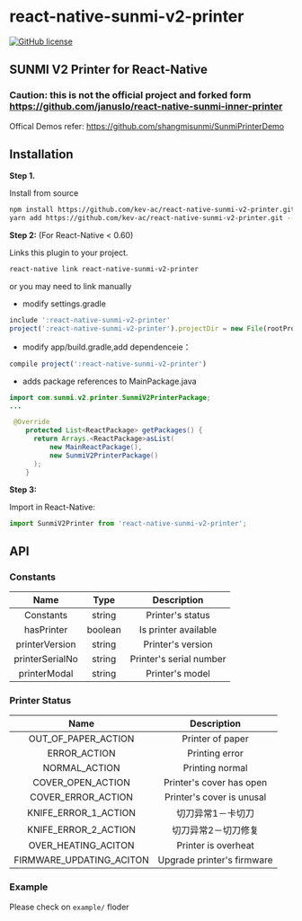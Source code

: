 
# react-native-sunmi-v2-printer

[![GitHub license](https://img.shields.io/badge/license-MIT-blue.svg)](/LICENSE) 

## SUNMI V2 Printer for React-Native

### Caution: this is not the official project and forked form https://github.com/januslo/react-native-sunmi-inner-printer

Offical Demos refer: https://github.com/shangmisunmi/SunmiPrinterDemo

## Installation

**Step 1.**

Install from source

```bash
npm install https://github.com/kev-ac/react-native-sunmi-v2-printer.git --save
yarn add https://github.com/kev-ac/react-native-sunmi-v2-printer.git --save
```

**Step 2:** (For React-Native < 0.60)

Links this plugin to your project.

```bash
react-native link react-native-sunmi-v2-printer
```

or you may need to link manually

* modify settings.gradle

```javascript
include ':react-native-sunmi-v2-printer'
project(':react-native-sunmi-v2-printer').projectDir = new File(rootProject.projectDir, '../node_modules/react-native-sunmi-v2-printer/android')
```

* modify  app/build.gradle,add dependenceie：

```javascript
compile project(':react-native-sunmi-v2-printer')
```

* adds package references to  MainPackage.java

```java
import com.sunmi.v2.printer.SunmiV2PrinterPackage;
...

 @Override
    protected List<ReactPackage> getPackages() {
      return Arrays.<ReactPackage>asList(
          new MainReactPackage(),
          new SunmiV2PrinterPackage()
      );
    }
```

**Step 3:**

Import in React-Native:

```javascript
import SunmiV2Printer from 'react-native-sunmi-v2-printer';
```

## API

### Constants

| Name | Type| Description |
|:-----:|:-----:|:-----------:|
| Constants | string | Printer's status |
| hasPrinter | boolean | Is printer available |
| printerVersion | string | Printer's version |
| printerSerialNo | string | Printer's serial number |
| printerModal | string | Printer's model |

### Printer Status

|  Name | Description |
|:-----:|:-----------:|
| OUT_OF_PAPER_ACTION | Printer of paper |
| ERROR_ACTION | Printing error |
| NORMAL_ACTION | Printing normal |
| COVER_OPEN_ACTION | Printer's cover has open |
| COVER_ERROR_ACTION | Printer's cover is unusal |
| KNIFE_ERROR_1_ACTION | 切刀异常1－卡切刀 |
| KNIFE_ERROR_2_ACTION | 切刀异常2－切刀修复 |
| OVER_HEATING_ACITON | Printer is overheat |
| FIRMWARE_UPDATING_ACITON | Upgrade printer's firmware |

### Example

Please check on `example/` floder
